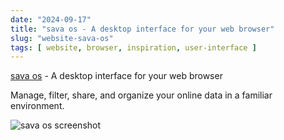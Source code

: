 ```yaml
---
date: "2024-09-17"
title: "sava os - A desktop interface for your web browser"
slug: "website-sava-os"
tags: [ website, browser, inspiration, user-interface ]
---
```




[sava os][1] - A desktop interface for your web browser

Manage, filter, share, and organize your online data in a familiar environment.

![sava os screenshot][2]



  [1]: https://savaos.com/
  [2]: https://sava-os-images.s3.eu-central-1.amazonaws.com/landing/hero-2.jpg
